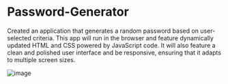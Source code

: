 # Password-Generator
Created an application that generates a random password based on user-selected criteria. This app will run in the browser and feature dynamically updated HTML and CSS powered by JavaScript code. It will also feature a clean and polished user interface and be responsive, ensuring that it adapts to multiple screen sizes.


![image](https://user-images.githubusercontent.com/68858765/93895205-91998f80-fcbd-11ea-9bd9-c454588954ce.png)
